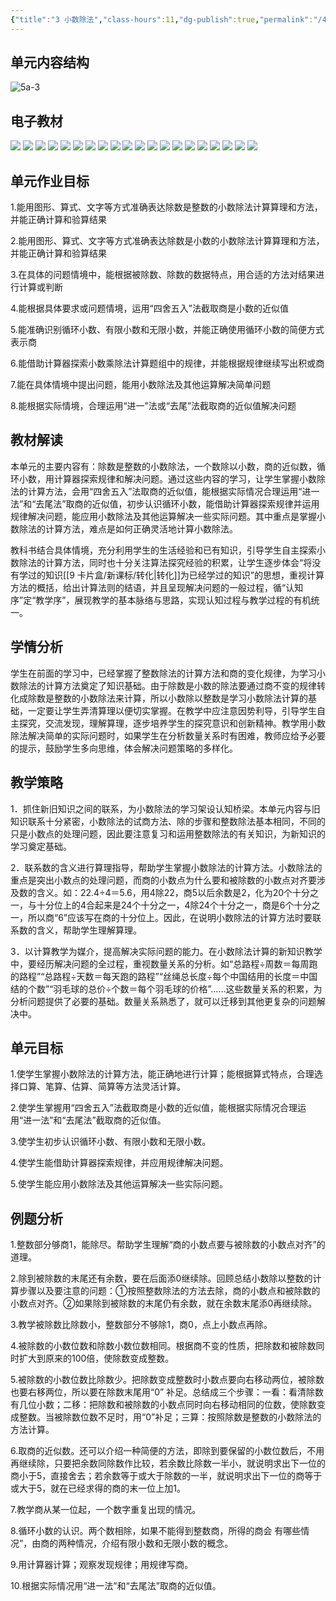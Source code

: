 ```yaml
---
{"title":"3 小数除法","class-hours":11,"dg-publish":true,"permalink":"/4 单元教学/5A 五上/3 小数除法/","dgPassFrontmatter":true,"noteIcon":""}
---
```




## 单元内容结构

![5a-3](https://r2.edui123.com/2023/04/5a-3.png)


## 电子教材

<p class="grid-4">
	<img loading="lazy" decoding="async" src="https://book.pep.com.cn/1221001501141/files/mobile/30.jpg">
	<img loading="lazy" decoding="async" src="https://book.pep.com.cn/1221001501141/files/mobile/31.jpg">
	<img loading="lazy" decoding="async" src="https://book.pep.com.cn/1221001501141/files/mobile/32.jpg">
	<img loading="lazy" decoding="async" src="https://book.pep.com.cn/1221001501141/files/mobile/33.jpg">
	<img loading="lazy" decoding="async" src="https://book.pep.com.cn/1221001501141/files/mobile/34.jpg">
	<img loading="lazy" decoding="async" src="https://book.pep.com.cn/1221001501141/files/mobile/35.jpg">
	<img loading="lazy" decoding="async" src="https://book.pep.com.cn/1221001501141/files/mobile/36.jpg">
	<img loading="lazy" decoding="async" src="https://book.pep.com.cn/1221001501141/files/mobile/37.jpg">
	<img loading="lazy" decoding="async" src="https://book.pep.com.cn/1221001501141/files/mobile/38.jpg">
	<img loading="lazy" decoding="async" src="https://book.pep.com.cn/1221001501141/files/mobile/39.jpg">
	<img loading="lazy" decoding="async" src="https://book.pep.com.cn/1221001501141/files/mobile/40.jpg">
	<img loading="lazy" decoding="async" src="https://book.pep.com.cn/1221001501141/files/mobile/41.jpg">
	<img loading="lazy" decoding="async" src="https://book.pep.com.cn/1221001501141/files/mobile/42.jpg">
	<img loading="lazy" decoding="async" src="https://book.pep.com.cn/1221001501141/files/mobile/43.jpg">
	<img loading="lazy" decoding="async" src="https://book.pep.com.cn/1221001501141/files/mobile/44.jpg">
	<img loading="lazy" decoding="async" src="https://book.pep.com.cn/1221001501141/files/mobile/45.jpg">
	<img loading="lazy" decoding="async" src="https://book.pep.com.cn/1221001501141/files/mobile/46.jpg">
	<img loading="lazy" decoding="async" src="https://book.pep.com.cn/1221001501141/files/mobile/47.jpg">
	<img loading="lazy" decoding="async" src="https://book.pep.com.cn/1221001501141/files/mobile/48.jpg">
	<img loading="lazy" decoding="async" src="https://book.pep.com.cn/1221001501141/files/mobile/49.jpg">
</p>

## 单元作业目标

1.能用图形、算式、文字等方式准确表达除数是整数的小数除法计算算理和方法，并能正确计算和验算结果

2.能用图形、算式、文字等方式准确表达除数是小数的小数除法计算算理和方法，并能正确计算和验算结果

3.在具体的问题情境中，能根据被除数、除数的数据特点，用合适的方法对结果进行计算或判断

4.能根据具体要求或问题情境，运用“四舍五入”法截取商是小数的近似值

5.能准确识别循环小数、有限小数和无限小数，并能正确使用循环小数的简便方式表示商

6.能借助计算器探索小数乘除法计算题组中的规律，并能根据规律继续写出积或商

7.能在具体情境中提出问题，能用小数除法及其他运算解决简单问题

8.能根据实际情境，合理运用“进一”法或“去尾”法截取商的近似值解决问题

## 教材解读

本单元的主要内容有：除数是整数的小数除法，一个数除以小数，商的近似数，循环小数，用计算器探索规律和解决问题。通过这些内容的学习，让学生掌握小数除法的计算方法，会用“四舍五入”法取商的近似值，能根据实际情况合理运用“进一法”和“去尾法”取商的近似值，初步认识循环小数，能借助计算器探索规律并运用规律解决问题，能应用小数除法及其他运算解决一些实际问题。其中重点是掌握小数除法的计算方法，难点是如何正确灵活地计算小数除法。

教科书结合具体情境，充分利用学生的生活经验和已有知识，引导学生自主探索小数除法的计算方法，同时也十分关注算法探究经验的积累，让学生逐步体会“将没有学过的知识[[9 卡片盒/新课标/转化\|转化]]为已经学过的知识”的思想，重视计算方法的概括，给出计算法则的结语，并且呈现解决问题的一般过程，循“认知序”定“教学序”，展现教学的基本脉络与思路，实现认知过程与教学过程的有机统一。

## 学情分析

学生在前面的学习中，已经掌握了整数除法的计算方法和商的变化规律，为学习小数除法的计算方法奠定了知识基础。由于除数是小数的除法要通过商不变的规律转化成除数是整数的小数除法来计算，所以小数除以整数是学习小数除法计算的基础，一定要让学生弄清算理以便切实掌握。在教学中应注意因势利导，引导学生自主探究，交流发现，理解算理，逐步培养学生的探究意识和创新精神。教学用小数除法解决简单的实际问题时，如果学生在分析数量关系时有困难，教师应给予必要的提示，鼓励学生多向思维，体会解决问题策略的多样化。

## 教学策略

1．抓住新旧知识之间的联系，为小数除法的学习架设认知桥梁。本单元内容与旧知识联系十分紧密，小数除法的试商方法、除的步骤和整数除法基本相同，不同的只是小数点的处理问题，因此要注意复习和运用整数除法的有关知识，为新知识的学习奠定基础。

2．联系数的含义进行算理指导，帮助学生掌握小数除法的计算方法。小数除法的重点是突出小数点的处理问题，而商的小数点为什么要和被除数的小数点对齐要涉及数的含义。如：22.4÷4＝5.6，用4除22，商5以后余数是2，化为20个十分之一，与十分位上的4合起来是24个十分之一，4除24个十分之一，商是6个十分之一，所以商“6”应该写在商的十分位上。因此，在说明小数除法的计算方法时要联系数的含义，帮助学生理解算理。

3．以计算教学为媒介，提高解决实际问题的能力。在小数除法计算的新知识教学中，要经历解决问题的全过程，重视数量关系的分析。如“总路程÷周数＝每周跑的路程”“总路程÷天数＝每天跑的路程”“丝绳总长度÷每个中国结用的长度＝中国结的个数”“羽毛球的总价÷个数＝每个羽毛球的价格”……这些数量关系的积累，为分析问题提供了必要的基础。数量关系熟悉了，就可以迁移到其他更复杂的问题解决中。

## 单元目标

1.使学生掌握小数除法的计算方法，能正确地进行计算；能根据算式特点，合理选择口算、笔算、估算、简算等方法灵活计算。

2.使学生掌握用“四舍五入”法截取商是小数的近似值，能根据实际情况合理运用“进一法”和“去尾法”截取商的近似值。

3.使学生初步认识循环小数、有限小数和无限小数。

4.使学生能借助计算器探索规律，并应用规律解决问题。

5.使学生能应用小数除法及其他运算解决一些实际问题。


## 例题分析

1.整数部分够商1，能除尽。帮助学生理解“商的小数点要与被除数的小数点对齐”的道理。

2.除到被除数的末尾还有余数，要在后面添0继续除。回顾总结小数除以整数的计算步骤以及要注意的问题：①按照整数除法的方法去除，商的小数点和被除数的小数点对齐。②如果除到被除数的末尾仍有余数，就在余数末尾添0再继续除。

3.教学被除数比除数小，整数部分不够除1，商0，点上小数点再除。

4.被除数的小数位数和除数小数位数相同。根据商不变的性质，把除数和被除数同时扩大到原来的100倍，使除数变成整数。

5.被除数的小数位数比除数少。把除数变成整数时小数点要向右移动两位，被除数也要右移两位，所以要在除数末尾用“0” 补足。总结成三个步骤：一看：看清除数有几位小数；二移：把除数和被除数的小数点同时向右移动相同的位数，使除数变成整数。当被除数位数不足时，用“0”补足；三算：按照除数是整数的小数除法的方法计算。

6.取商的近似数。还可以介绍一种简便的方法，即除到要保留的小数位数后，不用再继续除，只要把余数同除数作比较，若余数比除数一半小，就说明求出下一位的商小于5，直接舍去；若余数等于或大于除数的一半，就说明求出下一位的商等于或大于5，就在已经求得的商的末一位上加1。

7.教学商从某一位起，一个数字重复出现的情况。

8.循环小数的认识。两个数相除，如果不能得到整数商，所得的商会 有哪些情况”，由商的两种情况，介绍有限小数和无限小数的概念。

9.用计算器计算；观察发现规律；用规律写商。

10.根据实际情况用“进一法”和“去尾法”取商的近似值。
